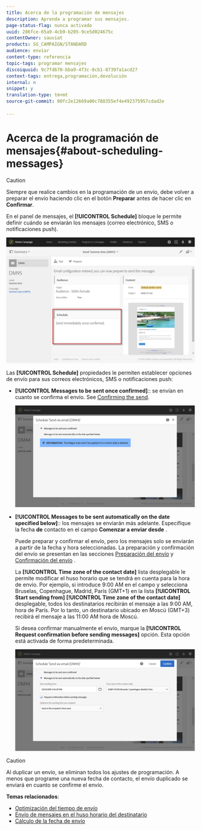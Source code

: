 ```yaml
---
title: Acerca de la programación de mensajes
description: Aprenda a programar sus mensajes.
page-status-flag: nunca activado
uuid: 286fce-65a9-4cb9-b205-9ce5d024675c
contentOwner: sauviat
products: SG_CAMPAIGN/STANDARD
audience: enviar
content-type: referencia
topic-tags: programar mensajes
discoiquuid: 9c7fd670-bba9-4f3c-8cb1-87397a1acd27
context-tags: entrega,programación,devolución
internal: n
snippet: y
translation-type: tm+mt
source-git-commit: 00fc2e12669a00c788355ef4e492375957cdad2e

---
```



# Acerca de la programación de mensajes{#about-scheduling-messages}

>[!CAUTION]
>
>Siempre que realice cambios en la programación de un envío, debe volver a preparar el envío haciendo clic en el botón **Preparar** antes de hacer clic en **Confirmar**.

En el panel de mensajes, el **[!UICONTROL Schedule]** bloque le permite definir cuándo se enviarán los mensajes (correo electrónico, SMS o notificaciones push).

![](assets/delivery_dashboard.png)

Las **[!UICONTROL Schedule]** propiedades le permiten establecer opciones de envío para sus correos electrónicos, SMS o notificaciones push:

* **[!UICONTROL Messages to be sent once confirmed]**:: se envían en cuanto se confirma el envío. See [Confirming the send](../../sending/using/confirming-the-send.md).

   ![](assets/delivery_planning_1.png)

* **[!UICONTROL Messages to be sent automatically on the date specified below]**:: los mensajes se enviarán más adelante. Especifique la fecha **de** contacto en el campo **Comenzar a enviar desde** .

   Puede preparar y confirmar el envío, pero los mensajes solo se enviarán a partir de la fecha y hora seleccionadas. La preparación y confirmación del envío se presentan en las secciones [Preparación del envío](../../sending/using/preparing-the-send.md) y [Confirmación del envío](../../sending/using/confirming-the-send.md) .

   La **[!UICONTROL Time zone of the contact date]** lista desplegable le permite modificar el huso horario que se tendrá en cuenta para la hora de envío. Por ejemplo, si introduce 9:00 AM en el campo y selecciona Bruselas, Copenhague, Madrid, París (GMT+1) en la lista **[!UICONTROL Start sending from]** **[!UICONTROL Time zone of the contact date]** desplegable, todos los destinatarios recibirán el mensaje a las 9:00 AM, hora de París. Por lo tanto, un destinatario ubicado en Moscú (GMT+3) recibirá el mensaje a las 11:00 AM hora de Moscú.

   Si desea confirmar manualmente el envío, marque la **[!UICONTROL Request confirmation before sending messages]** opción. Esta opción está activada de forma predeterminada.

   ![](assets/delivery_planning.png)

>[!CAUTION]
>
>Al duplicar un envío, se eliminan todos los ajustes de programación. A menos que programe una nueva fecha de contacto, el envío duplicado se enviará en cuanto se confirme el envío.

**Temas relacionados**:

* [Optimización del tiempo de envío](../../sending/using/optimizing-the-sending-time.md)
* [Envío de mensajes en el huso horario del destinatario](../../sending/using/sending-messages-at-the-recipient-s-time-zone.md)
* [Cálculo de la fecha de envío](../../sending/using/computing-the-sending-date.md)

